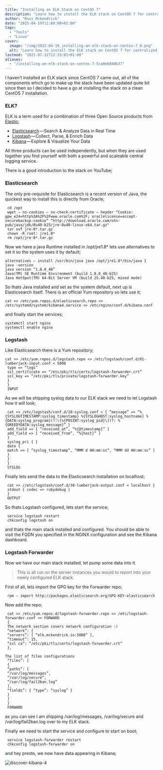 ```yaml
---
title: "Installing an ELK Stack on CentOS 7"
description: "Learn how to install the ELK stack on CentOS 7 for centralized logging: Elasticsearch, Logstash, and Kibana, step-by-step guide with configuration."
author: "Russ Mckendrick"
date: "2015-04-19T11:00:00+01:00"
tags:
  - "Tools"
  - "Linux"
cover:
  image: "/img/2015-04-19_installing-an-elk-stack-on-centos-7_0.png"
  alt: "Learn how to install the ELK stack on CentOS 7 for centralized logging: Elasticsearch, Logstash, and Kibana, step-by-step guide with configuration."
lastmod: "2021-07-31T12:33:01+01:00"
aliases:
  - "/installing-an-elk-stack-on-centos-7-5ca8e6840b37"
---
```


I haven’t installed an ELK stack since CentOS 7 came out, all of the components which go to make up the stack have been updated quite bit since then so I decided to have a go at installing the stack on a clean CentOS 7 installation.

### ELK?

ELK is a term used for a combination of three Open Source products from [Elastic](https://www.elastic.co/ "Elastic");

- [Elasticsearch](https://www.elastic.co/products/elasticsearch "Elasticsearch") — Search & Analyze Data in Real Time
- [Logstash](https://www.elastic.co/products/logstash "Logstash") — Collect, Parse, & Enrich Data
- [Kibana](https://www.elastic.co/products/kibana "Kibana") — Explore & Visualize Your Data

All three products can be used independently, but when they are used together you find yourself with both a powerful and scaleable central logging service.

There is a good introduction to the stack on YouTube;

### Elasticsearch

The only pre-requisite for Elasticsearch is a recent version of Java, the quickest way to install this is directly from Oracle;

```
 cd /opt
 wget — no-cookies — no-check-certificate — header “Cookie: gpw_e24=http%3A%2F%2Fwww.oracle.com%2F; oraclelicense=accept-securebackup-cookie” “http://download.oracle.com/otn-pub/java/jdk/8u40-b25/jre-8u40-linux-x64.tar.gz"
 tar xvf jre-8*.tar.gz
 chown -R root: jre1.8*
 rm /opt/jre-8*.tar.gz
```

Now we have a java Runtime installed in /opt/jre1.8* lets use alternatives to set it so the system uses it by default;

```
alternatives — install /usr/bin/java java /opt/jre1.8*/bin/java 1
java -version
java version “1.8.0_40”
Java(TM) SE Runtime Environment (build 1.8.0_40-b25)
Java HotSpot(TM) 64-Bit Server VM (build 25.40-b25, mixed mode)
```

So thats Java installed and set as the system default, next up is Elasticsearch itself. There is an official Yum repository so lets use it;

```
cat >> /etc/yum.repos.d/elasticsearch.repo <> /etc/systemd/system/kibana4.service <> /etc/nginx/conf.d/kibana.conf
```

and finally start the services;

```
systemctl start nginx
systemctl enable nginx
```

### Logstash

Like Elasticsearch there is a Yum repository;

```
cat >> /etc/yum.repos.d/logstash.repo <> /etc/logstash/conf.d/01-lumberjack-input.conf < 5000
 type => “logs”
 ssl_certificate => “/etc/pki/tls/certs/logstash-forwarder.crt”
 ssl_key => “/etc/pki/tls/private/logstash-forwarder.key”
 }
 }
 INPUT
```

As we will be shipping syslog data to our ELK stack we need to let Logstash how it will look;

```
 cat >> /etc/logstash/conf.d/10-syslog.conf < { “message” => “%{SYSLOGTIMESTAMP:syslog_timestamp} %{SYSLOGHOST:syslog_hostname} %{DATA:syslog_program}(?:\[%{POSINT:syslog_pid}\])?: %{GREEDYDATA:syslog_message}” }
 add_field => [ “received_at”, “%{@timestamp}” ]
 add_field => [ “received_from”, “%{host}” ]
 }
 syslog_pri { }
 date {
 match => [ “syslog_timestamp”, “MMM d HH:mm:ss”, “MMM dd HH:mm:ss” ]
 }
 }
 }
 SYSLOG
```

Finally lets send the data to the Elasticsearch installation on localhost;

```
 cat >> //etc/logstash/conf.d/30-lumberjack-output.conf < localhost }
 stdout { codec => rubydebug }
 }
 OUTPUT
```

So thats Logstash configured, lets start the service;

```
 service logstash restart
 chkconfig logstash on
```

and thats the main stack installed and configured. You should be able to visit the FQDN you specified in the NGINX configuration and see the Kibana dashboard.

### Logstash Forwarder

Now we have our main stack installed, let pump some data into it.

> This is all run on the server instances you would to report into your newly configured ELK stack.

First of all, lets import the GPG key for the Forwarder repo;

```
 rpm — import http://packages.elasticsearch.org/GPG-KEY-elasticsearch
```

Now add the repo;

```
 cat >> /etc/yum.repos.d/logstash-forwarder.repo <> /etc/logstash-forwarder.conf << FORWARD
 {
 The network section covers network configuration :)
 “network”: {
 “servers”: [ “elk.mckendrick.io:5000” ],
 “timeout”: 15,
 “ssl ca”: “/etc/pki/tls/certs/logstash-forwarder.crt”
 },

The list of files configurations
 “files”: [
 {
 “paths”: [
 “/var/log/messages”,
 “/var/log/secure”,
 “/var/log/fail2ban.log”
 ],
 “fields”: { “type”: “syslog” }
 }
 ]
 }
 FORWARD
```

as you can see I am shipping /var/log/messages, /var/log/secure and /var/log/fail2ban.log over to my ELK stack.

Finally we need to start the service and configure to start on boot;

```
 service logstash-forwarder restart
 chkconfig logstash-forwarder on
```

and hey presto, we now have data appearing in Kibana;

![discover-kibana-4](/img/2015-04-19_installing-an-elk-stack-on-centos-7_1.png)
